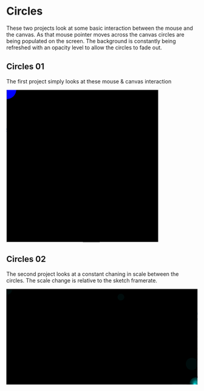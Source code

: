 # Circles
These two projects look at some basic interaction between the mouse and the canvas. As that mouse pointer moves across the canvas circles are being populated on the screen. The background is constantly being refreshed with an opacity level to allow the circles to fade out. 

## Circles 01
The first project simply looks at these mouse & canvas interaction

![Circles_01.gif](https://github.com/Crashnorun/Coding_Sketchbook/blob/master/Processing/Circles/Circles_01/Images/Circles_01.gif)

## Circles 02
The second project looks at a constant chaning in scale between the circles. The scale change is relative to the sketch framerate.

![Circles_02.gif](https://github.com/Crashnorun/Coding_Sketchbook/blob/master/Processing/Circles/Circles_02/Images/Circles_02.gif)
